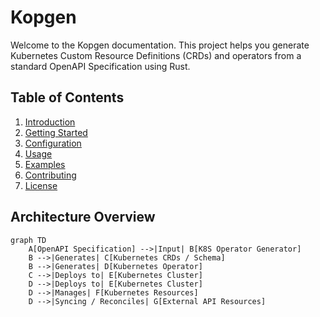 # Kopgen

Welcome to the Kopgen documentation. This project helps you generate Kubernetes Custom Resource Definitions (CRDs) and operators from a standard OpenAPI Specification using Rust.

## Table of Contents

1. [Introduction](introduction.md)
2. [Getting Started](getting_started.md)
3. [Configuration](configuration.md)
4. [Usage](usage.md)
5. [Examples](examples.md)
6. [Contributing](contributing.md)
7. [License](license.md)

## Architecture Overview

```mermaid
graph TD
    A[OpenAPI Specification] -->|Input| B[K8S Operator Generator]
    B -->|Generates| C[Kubernetes CRDs / Schema]
    B -->|Generates| D[Kubernetes Operator]
    C -->|Deploys to| E[Kubernetes Cluster]
    D -->|Deploys to| E[Kubernetes Cluster]
    D -->|Manages| F[Kubernetes Resources]
    D -->|Syncing / Reconciles| G[External API Resources]
```
